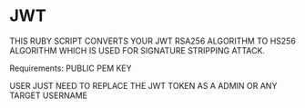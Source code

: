 # JWT
THIS RUBY SCRIPT CONVERTS YOUR JWT RSA256 ALGORITHM TO HS256 ALGORITHM WHICH IS USED FOR SIGNATURE STRIPPING ATTACK.

Requirements: PUBLIC PEM KEY


USER JUST NEED TO REPLACE THE JWT TOKEN AS A ADMIN OR ANY TARGET USERNAME
